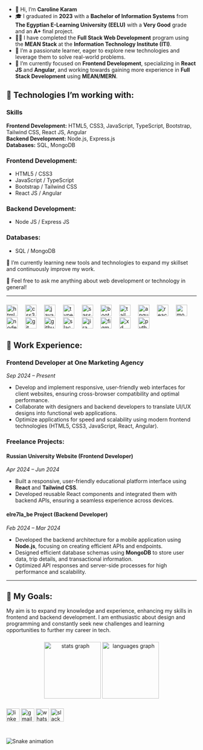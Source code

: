- 👋 Hi, I’m **Caroline Karam**
- 🎓 I graduated in **2023** with a **Bachelor of Information Systems** from **The Egyptian E-Learning University (EELU)** with a **Very Good** grade and an **A+** final project.
- 🧑‍💻 I have completed the **Full Stack Web Development** program using the **MEAN Stack** at the **Information Technology Institute (ITI)**.
- 👀 I’m a passionate learner, eager to explore new technologies and leverage them to solve real-world problems.
- 🌱 I’m currently focused on **Frontend Development**, specializing in **React JS** and **Angular**, and working towards gaining more experience in **Full Stack Development** using **MEAN/MERN**.

## 🔧 Technologies I’m working with:
### Skills

**Frontend Development:** HTML5, CSS3, JavaScript, TypeScript, Bootstrap, Tailwind CSS, React JS, Angular  
**Backend Development:** Node.js, Express.js  
**Databases:** SQL, MongoDB


### Frontend Development:
- HTML5 / CSS3
- JavaScript / TypeScript
- Bootstrap / Tailwind CSS 
- React JS / Angular

### Backend Development:
- Node JS / Express JS

### Databases:
- SQL / MongoDB

🌱 I’m currently learning new tools and technologies to expand my skillset and continuously improve my work.

💬 Feel free to ask me anything about web development or technology in general!

---
###

<div align="left">
  <img src="https://cdn.jsdelivr.net/gh/devicons/devicon/icons/html5/html5-original.svg" height="30" alt="html5 logo"  />
  <img width="12" />
  <img src="https://cdn.jsdelivr.net/gh/devicons/devicon/icons/css3/css3-original.svg" height="30" alt="css3 logo"  />
  <img width="12" />
  <img src="https://cdn.jsdelivr.net/gh/devicons/devicon/icons/javascript/javascript-original.svg" height="30" alt="javascript logo"  />
  <img width="12" />
  <img src="https://cdn.jsdelivr.net/gh/devicons/devicon/icons/typescript/typescript-original.svg" height="30" alt="typescript logo"  />
  <img width="12" />
  <img src="https://cdn.jsdelivr.net/gh/devicons/devicon/icons/sass/sass-original.svg" height="30" alt="sass logo"  />
  <img width="12" />
  <img src="https://cdn.jsdelivr.net/gh/devicons/devicon/icons/bootstrap/bootstrap-original.svg" height="30" alt="bootstrap logo"  />
  <img width="12" />
  <img src="https://cdn.jsdelivr.net/gh/devicons/devicon/icons/tailwindcss/tailwindcss-original-wordmark.svg" height="30" alt="tailwindcss logo"  />
  <img width="12" />
  <img src="https://cdn.jsdelivr.net/gh/devicons/devicon/icons/angularjs/angularjs-original.svg" height="30" alt="angularjs logo"  />
  <img width="12" />
  <img src="https://cdn.jsdelivr.net/gh/devicons/devicon/icons/react/react-original.svg" height="30" alt="react logo"  />
  <img width="12" />
  <img src="https://cdn.jsdelivr.net/gh/devicons/devicon/icons/mongodb/mongodb-original.svg" height="30" alt="mongodb logo"  />
  <img width="12" />
  <img src="https://cdn.jsdelivr.net/gh/devicons/devicon/icons/nodejs/nodejs-original.svg" height="30" alt="nodejs logo"  />
  <img width="12" />
  <img src="https://cdn.jsdelivr.net/gh/devicons/devicon/icons/git/git-original.svg" height="30" alt="git logo"  />
  <img width="12" />
  <img src="https://cdn.jsdelivr.net/gh/devicons/devicon/icons/github/github-original.svg" height="30" alt="github logo"  />
  <img width="12" />
  <img src="https://cdn.jsdelivr.net/gh/devicons/devicon/icons/slack/slack-original.svg" height="30" alt="slack logo"  />
  <img width="12" />
  <img src="https://cdn.jsdelivr.net/gh/devicons/devicon/icons/jira/jira-original.svg" height="30" alt="jira logo"  />
  <img width="12" />
  <img src="https://cdn.jsdelivr.net/gh/devicons/devicon/icons/figma/figma-original.svg" height="30" alt="figma logo"  />
  <img width="12" />
  <img src="https://cdn.jsdelivr.net/gh/devicons/devicon/icons/xd/xd-plain.svg" height="30" alt="xd logo"  />
  <img width="12" />
  <img src="https://cdn.jsdelivr.net/gh/devicons/devicon/icons/python/python-original.svg" height="30" alt="python logo"  />
</div>

## 🏢 **Work Experience:**

### **Frontend Developer** at **One Marketing Agency**  
*Sep 2024 – Present*

- Develop and implement responsive, user-friendly web interfaces for client websites, ensuring cross-browser compatibility and optimal performance.
- Collaborate with designers and backend developers to translate UI/UX designs into functional web applications.
- Optimize applications for speed and scalability using modern frontend technologies (HTML5, CSS3, JavaScript, React, Angular).

### **Freelance Projects:**

#### **Russian University Website** (Frontend Developer)  
*Apr 2024 – Jun 2024*

- Built a responsive, user-friendly educational platform interface using **React** and **Tailwind CSS**.
- Developed reusable React components and integrated them with backend APIs, ensuring a seamless experience across devices.

#### **elre7la_be Project** (Backend Developer)  
*Feb 2024 – Mar 2024*

- Developed the backend architecture for a mobile application using **Node.js**, focusing on creating efficient APIs and endpoints.
- Designed efficient database schemas using **MongoDB** to store user data, trip details, and transactional information.
- Optimized API responses and server-side processes for high performance and scalability.

---

## 🚀 **My Goals:**
My aim is to expand my knowledge and experience, enhancing my skills in frontend and backend development. I am enthusiastic about design and programming and constantly seek new challenges and learning opportunities to further my career in tech.

###

<div align="center">
  <img src="https://github-readme-stats.vercel.app/api?username=Caroline-Karam&hide_title=false&hide_rank=false&show_icons=true&include_all_commits=true&count_private=true&disable_animations=false&theme=dracula&locale=en&hide_border=false" height="150" alt="stats graph"  />
  <img src="https://github-readme-stats.vercel.app/api/top-langs?username=Caroline-Karam&locale=en&hide_title=false&layout=compact&card_width=320&langs_count=5&theme=dracula&hide_border=false" height="150" alt="languages graph"  />
</div>

###

<div align="left">
  <img src="https://www.linkedin.com/in/caroline-karam-4744321b3/" height="35" alt="linkedin logo"  />
  <img src="carolinekaram2020@gmail.com" height="35" alt="gmail logo"  />
  <img src="https://img.shields.io/static/v1?message=Whatsapp&logo=whatsapp&label=&color=25D366&logoColor=white&labelColor=&style=for-the-badge" height="35" alt="whatsapp logo"  />
  <img src="https://img.shields.io/static/v1?message=Slack&logo=slack&label=&color=4A154B&logoColor=white&labelColor=&style=for-the-badge" height="35" alt="slack logo"  />
</div>

###

<br clear="both">

<img src="https://raw.githubusercontent.com/Caroline-Karam/Caroline-Karam/output/snake.svg" alt="Snake animation" />

###

